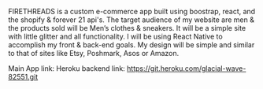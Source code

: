 FIRETHREADS is a custom e-commerce app built using boostrap, react, and the shopify & forever 21 api's. 
The target audience of my website are men & the products sold will be Men’s clothes & sneakers. 
It will be a simple site with little glitter and all functionality. 
I will be using React Native to accomplish my front & back-end goals. 
My design will be simple and similar to that of sites like Etsy, Poshmark, Asos or Amazon. 

Main App link: 
Heroku backend link: https://git.heroku.com/glacial-wave-82551.git
